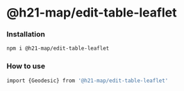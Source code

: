 
# @h21-map/edit-table-leaflet

### Installation
```bash
npm i @h21-map/edit-table-leaflet
```
### How to use
```bash
import {Geodesic} from '@h21-map/edit-table-leaflet'
```
